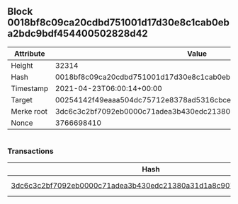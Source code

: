 ## Block 0018bf8c09ca20cdbd751001d17d30e8c1cab0eba2bdc9bdf454400502828d42

Attribute | Value
--- | ---
Height | 32314
Hash | 0018bf8c09ca20cdbd751001d17d30e8c1cab0eba2bdc9bdf454400502828d42
Timestamp | 2021-04-23T06:00:14+00:00
Target | 00254142f49eaaa504dc75712e8378ad5316cbcead634704b3734b6271167cc4
Merke root | 3dc6c3c2bf7092eb0000c71adea3b430edc21380a31d1a8c907b2ec13ccab887
Nonce | 3766698410

```

```

### Transactions

Hash | Amount
--- | ---
[3dc6c3c2bf7092eb0000c71adea3b430edc21380a31d1a8c907b2ec13ccab887](3dc6c3c2bf7092eb0000c71adea3b430edc21380a31d1a8c907b2ec13ccab887.md) | 10.00000000 SKEPTI 
